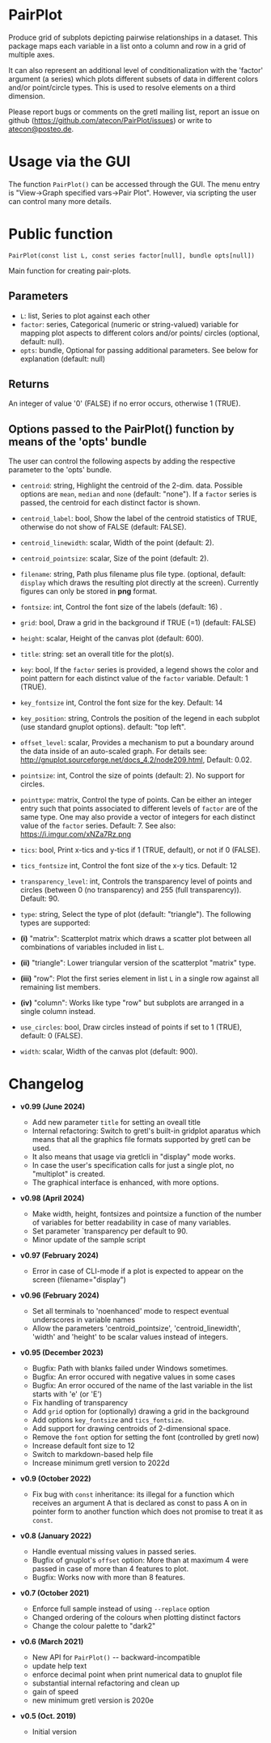 # PairPlot

Produce grid of subplots depicting pairwise relationships in a dataset. This package maps each variable in a list onto a column and row in a grid of multiple axes.

It can also represent an additional level of conditionalization with the 'factor' argument (a series) which plots different subsets of data in different colors and/or point/circle types. This is used to resolve elements on a third dimension.

Please report bugs or comments on the gretl mailing list, report an issue on github (https://github.com/atecon/PairPlot/issues) or write to atecon@posteo.de.


# Usage via the GUI

The function `PairPlot()` can be accessed through the GUI. The menu entry is "View->Graph specified vars->Pair Plot". However, via scripting the user can control many more details.


# Public function

```
PairPlot(const list L, const series factor[null], bundle opts[null])
```

Main function for creating pair-plots.

## Parameters

- `L`: list, Series to plot against each other
- `factor`: series, Categorical (numeric or string-valued) variable for mapping plot aspects to different colors and/or points/ circles (optional, default: null).
- `opts`: bundle, Optional for passing additional parameters. See below for explanation (default: null)


## Returns

An integer of value '0' (FALSE) if no error occurs, otherwise 1 (TRUE).


## Options passed to the PairPlot() function by means of the 'opts' bundle

The user can control the following aspects by adding the respective parameter to the 'opts' bundle.

- `centroid`: string, Highlight the centroid of the 2-dim. data. Possible options are `mean`, `median` and `none` (default: "none"). If a `factor` series is passed, the centroid for each distinct factor is shown.
- `centroid_label`: bool, Show the label of the centroid statistics of TRUE, otherwise do not show of FALSE (default: FALSE).
- `centroid_linewidth`: scalar, Width of the point (default: 2).
- `centroid_pointsize`: scalar, Size of the point (default: 2).
- `filename`: string, Path plus filename plus file type. (optional, default: `display` which draws the resulting plot directly at the screen). Currently figures can only be stored in **png** format.
- `fontsize`: int, Control the font size of the labels (default: 16) .
- `grid`: bool, Draw a grid in the background if TRUE (=1) (default: FALSE)
- `height`: scalar, Height of the canvas plot (default: 600).
- `title`: string: set an overall title for the plot(s).
- `key`: bool, If the `factor` series is provided, a legend shows the color and point pattern for each distinct value of the `factor` variable. Default: 1 (TRUE).
- `key_fontsize` int, Control the font size for the key. Default: 14
- `key_position`: string, Controls the position of the legend in each subplot (use standard gnuplot options). default: "top left".
- `offset_level`: scalar, Provides a mechanism to put a boundary around the data inside of an auto-scaled graph. For details see: <http://gnuplot.sourceforge.net/docs_4.2/node209.html>, Default: 0.02.
- `pointsize`: int, Control the size of points (default: 2). No support for circles.
- `pointtype`: matrix, Control the type of points. Can be either an integer entry such that points associated to different levels of `factor` are of the same type. One may also provide a vector of integers for each distinct value of the `factor` series. Default: 7. See also: <https://i.imgur.com/xNZa7Rz.png>
- `tics`: bool, Print x-tics and y-tics if 1 (TRUE, default), or not if 0 (FALSE).
- `tics_fontsize` int, Control the font size of the x-y tics. Default: 12
- `transparency_level`: int, Controls the transparency level of points and circles (between 0 (no transparency) and 255 (full transparency)). Default: 90.
- `type`: string, Select the type of plot (default: "triangle"). The following types are supported:
- **(i)** "matrix": Scatterplot matrix which draws a scatter plot between all combinations of variables included in list `L`.

- **(ii)** "triangle": Lower triangular version of the scatterplot "matrix" type.

- **(iii)** "row": Plot the first series element in list `L` in a single row against all remaining list members.

- **(iv)** "column": Works like type "row" but subplots are arranged in a single column instead.

- `use_circles`: bool, Draw circles instead of points if set to 1 (TRUE), default: 0 (FALSE).
- `width`: scalar, Width of the canvas plot (default: 900).


# Changelog

* **v0.99 (June 2024)**
	* Add new parameter `title` for setting an oveall title
	* Internal refactoring: Switch to gretl's built-in gridplot aparatus which means that all the graphics file formats supported by gretl can be used.
	* It also means that usage via gretlcli in "display" mode works.
	* In case the user's specification calls for just a single plot, no "multiplot" is created.
	* The graphical interface is enhanced, with more options.

* **v0.98 (April 2024)**
	* Make width, height, fontsizes and pointsize a function of the number of variables for better readability in case of many variables.
	* Set parameter `transparency per default to 90.
	* Minor update of the sample script

* **v0.97 (February 2024)**
	* Error in case of CLI-mode if a plot is expected to appear on the screen (filename="display")

* **v0.96 (February 2024)**
	* Set all terminals to 'noenhanced' mode to respect eventual underscores in variable names
	* Allow the parameters 'centroid_pointsize', 'centroid_linewidth', 'width' and 'height' to be scalar values instead of integers.

* **v0.95 (December 2023)**
	* Bugfix: Path with blanks failed under Windows sometimes.
	* Bugfix: An error occured with negative values in some cases
	* Bugfix: An error occured of the name of the last variable in the list starts with 'e' (or 'E')
	* Fix handling of transparency
	* Add `grid` option for (optionally) drawing a grid in the background
	* Add options `key_fontsize` and `tics_fontsize`.
	* Add support for drawing centroids of 2-dimensional space.
	* Remove the `font` option for setting the font (controlled by gretl now)
	* Increase default font size to 12
	* Switch to markdown-based help file
	* Increase minimum gretl version to 2022d

* **v0.9 (October 2022)**
	* Fix bug with `const` inheritance: its illegal for a function which receives an argument A that is declared as const to pass A on in pointer form to another function which does not promise to treat it as `const`.
* **v0.8 (January 2022)**
	* Handle eventual missing values in passed series.
	* Bugfix of gnuplot's `offset` option: More than at maximum 4 were  passed in case of more than 4 features to plot.
	* Bugfix: Works now with more than 8 features.

* **v0.7 (October 2021)**
	* Enforce full sample instead of using `--replace` option
	* Changed ordering of the colours when plotting distinct factors
	* Change the colour palette to "dark2"

* **v0.6 (March 2021)**
	* New API for `PairPlot()` -- backward-incompatible
	* update help text
	* enforce decimal point when print numerical data to gnuplot file
	* substantial internal refactoring and clean up
	* gain of speed
	* new minimum gretl version is 2020e

* **v0.5  (Oct. 2019)**
	* Initial version

